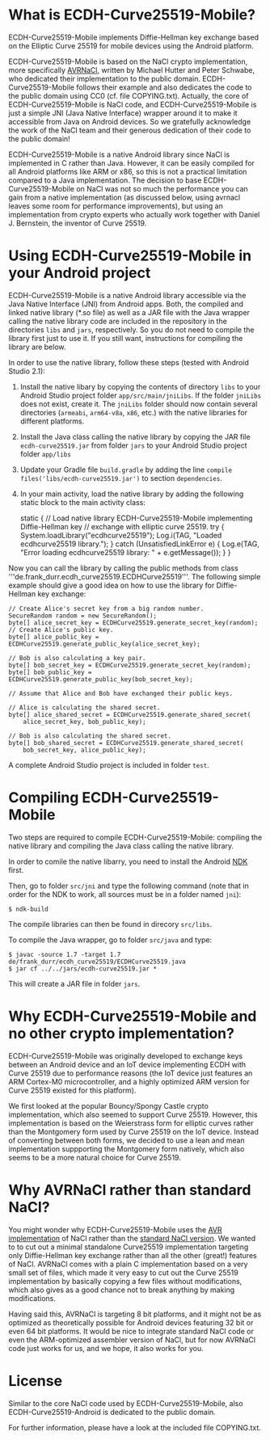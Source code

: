 # What is ECDH-Curve25519-Mobile?

ECDH-Curve25519-Mobile implements Diffie-Hellman key exchange based on the Elliptic Curve 25519 for mobile devices using the Android platform. 

ECDH-Curve25519-Mobile is based on the NaCl crypto implementation, more specifically [AVRNaCl](http://munacl.cryptojedi.org/atmega.shtml), written by Michael Hutter and Peter Schwabe, who dedicated their implementation to the public domain. ECDH-Curve25519-Mobile follows their example and also dedicates the code to the public domain using CC0 (cf. file COPYING.txt). Actually, the core of ECDH-Curve25519-Mobile is NaCl code, and ECDH-Curve25519-Mobile is just a simple JNI (Java Native Interface) wrapper around it to make it accessible from Java on Android devices. So we gratefully acknowledge the work of the NaCl team and their generous dedication of their code to the public domain!

ECDH-Curve25519-Mobile is a native Android library since NaCl is implemented in C rather than Java. However, it can be easily compiled for all Android platforms like ARM or x86, so this is not a practical limitation compared to a Java implementation. The decision to base ECDH-Curve25519-Mobile on NaCl was not so much the performance you can gain from a native implementation (as discussed below, using avrnacl leaves some room for performance improvements), but using an implementation from crypto experts who actually work together with Daniel J. Bernstein, the inventor of Curve 25519.  

# Using ECDH-Curve25519-Mobile in your Android project

ECDH-Curve25519-Mobile is a native Android library accessible via the Java Native Interface (JNI) from Android apps. Both, the compiled and linked native library (*.so file) as well as a JAR file with the Java wrapper calling the native library code are included in the repository in the directories `libs` and `jars`, respectively. So you do not need to compile the library first just to use it. If you still want, instructions for compiling the library are below.

In order to use the native library, follow these steps (tested with Android Studio 2.1):

1. Install the native libary by copying the contents of directory `libs` to your Android Studio project folder `app/src/main/jniLibs`. If the folder `jniLibs` does not exist, create it. The `jniLibs` folder should now contain several directories (`armeabi`, `arm64-v8a`, `x86`, etc.) with the native libraries for different platforms.

2. Install the Java class calling the native library by copying the JAR file `ecdh-curve25519.jar` from folder `jars` to your Android Studio project folder `app/libs`

3. Update your Gradle file `build.gradle` by adding the line `compile files('libs/ecdh-curve25519.jar')` to section `dependencies`.

4. In your main activity, load the native library by adding the following static block to the main activity class:

    static {
        // Load native library ECDH-Curve25519-Mobile implementing Diffie-Hellman key
        // exchange with elliptic curve 25519.
        try {
            System.loadLibrary("ecdhcurve25519");
            Log.i(TAG, "Loaded ecdhcurve25519 library.");
        } catch (UnsatisfiedLinkError e) {
            Log.e(TAG, "Error loading ecdhcurve25519 library: " + e.getMessage());
        }
    }

Now you can call the library by calling the public methods from class '''de.frank_durr.ecdh_curve25519.ECDHCurve25519'''. The following simple example should give a good idea on how to use the library for Diffie-Hellman key exchange:

    // Create Alice's secret key from a big random number.
    SecureRandom random = new SecureRandom();
    byte[] alice_secret_key = ECDHCurve25519.generate_secret_key(random);
    // Create Alice's public key.
    byte[] alice_public_key = ECDHCurve25519.generate_public_key(alice_secret_key);

    // Bob is also calculating a key pair.
    byte[] bob_secret_key = ECDHCurve25519.generate_secret_key(random);
    byte[] bob_public_key = ECDHCurve25519.generate_public_key(bob_secret_key);

    // Assume that Alice and Bob have exchanged their public keys.

    // Alice is calculating the shared secret.
    byte[] alice_shared_secret = ECDHCurve25519.generate_shared_secret(
        alice_secret_key, bob_public_key);

    // Bob is also calculating the shared secret.
    byte[] bob_shared_secret = ECDHCurve25519.generate_shared_secret(
        bob_secret_key, alice_public_key);

A complete Android Studio project is included in folder `test`.

# Compiling ECDH-Curve25519-Mobile

Two steps are required to compile ECDH-Curve25519-Mobile: compiling the native library and compiling the Java class calling the native library.

In order to comile the native libarry, you need to install the Android [NDK](https://developer.android.com/ndk/index.html) first. 

Then, go to folder `src/jni` and type the following command (note that in order for the NDK to work, all sources must be in a folder named `jni`):

    $ ndk-build

The compile libraries can then be found in direcory `src/libs`.

To compile the Java wrapper, go to folder `src/java` and type:

    $ javac -source 1.7 -target 1.7 de/frank_durr/ecdh_curve25519/ECDHCurve25519.java
    $ jar cf ../../jars/ecdh-curve25519.jar *

This will create a JAR file in folder `jars`.

# Why ECDH-Curve25519-Mobile and no other crypto implementation?

ECDH-Curve25519-Mobile was originally developed to exchange keys between an Android device and an IoT device implementing ECDH with Curve 25519 due to performance reasons (the IoT device just features an ARM Cortex-M0 microcontroller, and a highly optimized ARM version for Curve 25519 existed for this platform). 

We first looked at the popular Bouncy/Spongy Castle crypto implementation, which also seemed to support Curve 25519. However, this implementation is based on the Weierstrass form for elliptic curves rather than the Montgomery form used by Curve 25519 on the IoT device. Instead of converting between both forms, we decided to use a lean and mean implementation suppporting the Montgomery form natively, which also seems to be a more natural choice for Curve 25519.

# Why AVRNaCl rather than standard NaCl?

You might wonder why ECDH-Curve25519-Mobile uses the [AVR implementation](http://munacl.cryptojedi.org/atmega.shtml) of NaCl rather than the [standard NaCl version](https://nacl.cr.yp.t). We wanted to to cut out a minimal standalone Curve25519 implementation targeting only Diffie-Hellman key exchange rather than all the other (great!) features of NaCl. AVRNaCl comes with a plain C implementation based on a very small set of files, which made it very easy to cut out the Curve 25519 implementation by basically copying a few files without modifications, which also gives as a good chance not to break anything by making modifications.

Having said this, AVRNaCl is targeting 8 bit platforms, and it might not be as optimized as theoretically possible for Android devices featuring 32 bit or even 64 bit platforms. It would be nice to integrate standard NaCl code or even the ARM-optimized assembler version of NaCl, but for now AVRNaCl code just works for us, and we hope, it also works for you. 

# License

Similar to the core NaCl code used by ECDH-Curve25519-Mobile, also ECDH-Curve25519-Android is dedicated to the public domain. 

For further information, please have a look at the included file COPYING.txt.